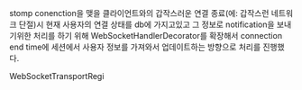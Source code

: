 
stomp conenction을 맺을 클라이언트와의 갑작스러운 연결 종료(에: 갑작스런 네트워크 단절)시 
현재 사용자의 연결 상태를 db에 가지고있고 그 정보로 notification을 보내기위한 처리를 하기 위해
WebSocketHandlerDecorator를 확장해서 connection end time에 세션에서 사용자 정보를 가져와서
업데이트하는 방향으로 처리를 진행했다.

WebSocketTransportRegi